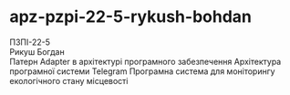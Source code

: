 # apz-pzpi-22-5-rykush-bohdan
ПЗПІ-22-5  
Рикуш Богдан  
Патерн Adapter в архітектурі програмного забезпечення
Архітектура програмної системи Telegram
Програмна система для моніторингу екологічного стану місцевості  